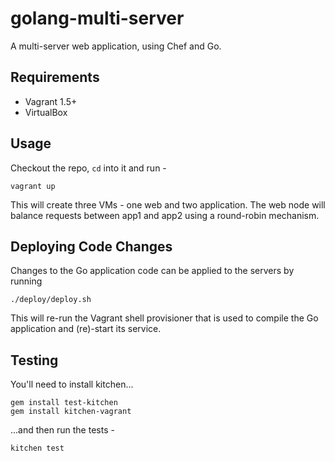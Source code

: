 golang-multi-server
===================

A multi-server web application, using Chef and Go.

Requirements
------------
 * Vagrant 1.5+
 * VirtualBox


Usage
-----

Checkout the repo, `cd` into it and run -

    vagrant up

This will create three VMs - one web and two application. The web node will
balance requests between app1 and app2 using a round-robin mechanism.


Deploying Code Changes
----------------------

Changes to the Go application code can be applied to the servers by running

    ./deploy/deploy.sh

This will re-run the Vagrant shell provisioner that is used to compile the
Go application and (re)-start its service.


Testing
-------

You'll need to install kitchen...

    gem install test-kitchen
    gem install kitchen-vagrant

...and then run the tests -

    kitchen test
